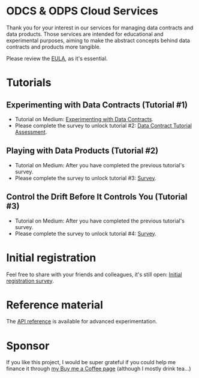 # ODCS & ODPS Cloud Services

Thank you for your interest in our services for managing data contracts and data products. Those services are intended for educational and experimental purposes, aiming to make the abstract concepts behind data contracts and products more tangible.

Please review the [EULA](https://github.com/jgpdotai/cloud-services/blob/main/eula.md), as it's essential.

# Tutorials

## Experimenting with Data Contracts (Tutorial #1)

* Tutorial on Medium: [Experimenting with Data Contracts](https://medium.com/data-mesh-learning/experimenting-with-data-contracts-9d36219e139e).
* Please complete the survey to unlock tutorial #2: [Data Contract Tutorial Assessment](https://forms.gle/twDduucMy5f8kH1SA).

## Playing with Data Products (Tutorial #2)

* Tutorial on Medium: After you have completed the previous tutorial's survey.
* Please complete the survey to unlock tutorial #3: [Survey](https://forms.gle/kAWAu3K3DQpDhBtMA).

## Control the Drift Before It Controls You (Tutorial #3)

* Tutorial on Medium: After you have completed the previous tutorial's survey.
* Please complete the survey to unlock tutorial #4: [Survey](https://forms.gle/x1Ei6i6wBAee1vmNA).

# Initial registration

Feel free to share with your friends and colleagues, it's still open: [Initial registration survey](https://jgp.ai/csreg).

# Reference material

The [API reference](api-reference.md) is available for advanced experimentation.

# Sponsor

If you like this project, I would be super grateful if you could help me finance it through [my Buy me a Coffee page](https://buymeacoffee.com/jgperrin) (although I mostly drink tea...)

